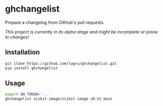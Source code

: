 # ghchangelist

Prepare a changelog from GitHub's pull requests. 

_This project is currently in its alpha stage and might be incomplete or prone to
changes!_

## Installation

```sh
git clone https://github.com/lagru/ghchangelist.git
pip install ghchangelist
```

## Usage

```sh
export GH_TOKEN='...'
ghchangelist scikit-image/scikit-image v0.21 main
```
